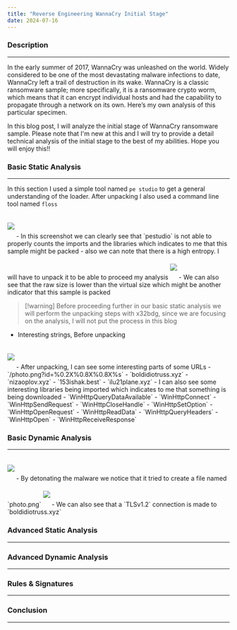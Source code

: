 ```yaml
---
title: "Reverse Engineering WannaCry Initial Stage"
date: 2024-07-16
---
```



### Description
---

<div src="margin-top: 60px;"></div>

In the early summer of 2017, WannaCry was unleashed on the world. Widely considered to be one of the most devastating malware infections to date, WannaCry left a trail of destruction in its wake. 
WannaCry is a classic ransomware sample; more specifically, it is a ransomware crypto worm, which means that it can encrypt individual hosts and had the capability to propagate through a network on its own.
Here’s my own analysis of this particular specimen.

In this blog post, I will analyze the initial stage of WannaCry ransomware sample. Please note that I'm new at this and I will try to provide a detail technical analysis of the initial stage to the best of my abilities. 
Hope you will enjoy this!!

<div src="margin-bottom: 60px;"></div>


### Basic Static Analysis
---

<div src="margin-top: 60px;"></div>

In this section I used a simple tool named `pe studio` to get a general understanding of the loader. After unpacking I also used a command line tool named `floss`

 <img src="https://b3rg01.github.io/MyBlog/docs/assets/Pasted image 20240716223035.png" style="margin-top: 20px;margin-bottom: 20px;" > 
- In this screenshot we can clearly see that `pestudio` is not able to properly counts the imports and the libraries which indicates to me that this sample might be packed
- also we can note that there is a high entropy. I will have to unpack it to be able to proceed my analysis

 <img src="https://b3rg01.github.io/MyBlog/docs/assets/Pasted image 20240716223435.png" style="margin-top: 20px;margin-bottom: 20px;" > 
- We can also see that the raw size is lower than the virtual size which might be another indicator that this sample is packed

  > [!warning] Before proceeding further in our basic static analysis we will perform the unpacking steps with x32bdg, since we are focusing on the analysis, I will not put the process in this blog

- Interesting strings, Before unpacking
 <img src="https://b3rg01.github.io/MyBlog/docs/assets/Pasted image 20240721140409.png" style="margin-top: 20px;margin-bottom: 20px;" > 
- After unpacking, I can see some interesting parts of some URLs
	- `/photo.png?id=%0.2X%0.8X%0.8X%s`
	- `boldidiotruss.xyz`
	- `nizaoplov.xyz`
	- `153ishak.best`
	- `ilu21plane.xyz`
- I can also see some interesting libraries being imported which indicates to me that something is being downloaded
	- `WinHttpQueryDataAvailable`
	- `WinHttpConnect`
	- `WinHttpSendRequest`
	- `WinHttpCloseHandle`
	- `WinHttpSetOption`
	- `WinHttpOpenRequest`
	- `WinHttpReadData`
	- `WinHttpQueryHeaders`
	- `WinHttpOpen`
	- `WinHttpReceiveResponse`

<div src="margin-bottom: 60px;"></div>

### Basic Dynamic Analysis
---

<div src="margin-top: 60px;"></div>
 <img src="https://b3rg01.github.io/MyBlog/docs/assets/Pasted image 20240717061554.png" style="margin-top: 20px;margin-bottom: 20px;" > 
- By detonating the malware we notice that it tried to create a file named `photo.png`
 <img src="https://b3rg01.github.io/MyBlog/docs/assets/Pasted image 20240717062937.png" style="margin-top: 20px;margin-bottom: 20px;" > 
- We can also see that a `TLSv1.2` connection is made to `boldidiotruss.xyz`




<div src="margin-bottom: 60px;"></div>

### Advanced Static Analysis
---

<div src="margin-top: 60px;"></div>


### Advanced Dynamic Analysis
---

<div src="padding-top: 60px;"></div>


### Rules & Signatures
---

<div src="margin-top: 60px;"></div>


### Conclusion
---

<div src="margin-top: 60px;"></div>


